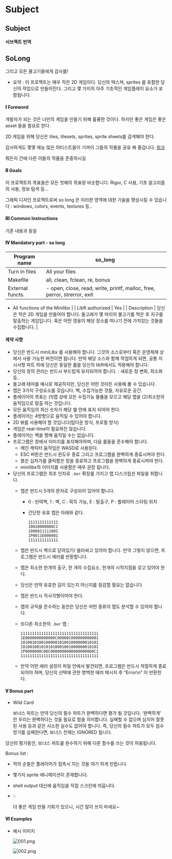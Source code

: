 # Subject

## Subject

#### 서브젝트 번역

## SoLong

그리고 모든 물고기들에게 감사를!

* 요약 : 이 프로젝트는 매우 작은 2D 게임이다. 당신의 텍스쳐, sprites 를 포함한 당신의 작업으로 만들어진다. 그리고 몇 가지의 아주 기초적인 게임플레이 요소가 포함됩니다.

#### 𝐈 Foreword

개발자가 되는 것은 너만의 게임을 만들기 위해 훌륭한 것이다. 하지만 좋은 게임은 좋은 asset 들을 필요로 한다.

2D 게임을 위해 당신은 tiles, tilesets, sprites, sprite sheets를 검색해야 한다.

감사하게도 몇몇 재능 많은 아티스트들이 기꺼이 그들의 작품을 공유 해 줄겁니다. [링크](https://itch.io/game-assets/free/tag-sprites)

뭐든지 간에 다른 이들의 작품을 존중하시길

#### 𝐈𝐈 Goals

이 프로젝트의 목표들은 모든 첫해의 목표랑 비슷합니다. Rigor, C 사용, 기초 알고리즘의 사용, 정보 탐색 등...

그래픽 디자인 프로젝트로써 so long 은 이러한 영역에 대한 기술을 향상시킬 수 있습니다 : windows, colors, events, textures 등..

#### 𝐈𝐈𝐈 Common Instructions

기존 내용과 동일

#### 𝐈𝐕 Mandatory part - so long

| Program name     | so\_long                                                                 |
| ---------------- | ------------------------------------------------------------------------ |
| Turn in files    | All your files                                                           |
| Makefile         | all, clean, fclean, re, bonus                                            |
| External functs. | - open, close, read, write, printf, malloc, free, perror, strerror, exit |

* All functions of the Minilibx | | Libft authorized | Yes | | Description | 당신은 작은 2D 게임을 만들어야 합니다. 돌고래가 몇 마리의 물고기를 먹은 후 지구를 탈출하는 게임입니다. 혹은 어떤 영웅이 해당 장소를 떠나기 전에 가치있는 것들을 수집합니다. |

#### 제약 사항

* 당신은 반드시 miniLibx 를 사용해야 합니다. 그것의 소스로부터 혹은 운영체제 상에서 사용 가능한 버전이면 됩니다. 만약 해당 소스와 함께 작업하게 되면, 공통 지시사항 파트 하에 당신은 동일한 룰을 당신의 libft에서도 적용해야 합니다.
* 당신의 창의 관리는 반드시 부드럽게 유지되어야 합니다. : 새로운 창 변화, 최소화 등..
* 돌고래 테마를 예시로 제공하지만, 당신은 어떤 것이든 사용해 볼 수 있습니다.
* 맵은 3가지 구성요소를 갖습니다. 벽, 수집가능한 것들, 자유로운 공간.
* 플레이어의 목표는 (1)맵 상에 모든 수집가능 물품을 모으고 해당 맵을 (2)최소한의 움직임으로 탈출 하는 것입니다.
* 모든 움직임의 최신 숫자가 해당 쉘 안에 표지 되어야 한다.
* 플레이어는 4방향으로 움직일 수 있어야 합니다.
* 2D 뷰를 사용해야 할 것입니다(탑다운 방식, 프로필 방식)
* 게임은 real-time이 필요하진 않습니다.
* 플레이어는 벽을 향해 움직일 수는 없습니다.
* 프로그램은 창에서 이미지를 표지해야하며, 다음 룰들을 준수해야 합니다.
  * 메인 캐릭터 움직임은 WASD로 사용된다.
  * ESC 버튼은 반드시 윈도우 종료 그리고 프로그램을 완벽하게 종료시켜야 한다.
  * 붉은 십자가를 클릭함은 창을 종료하고 프로그램을 완벽하게 종료시켜야 한다.
  * minilibx의 이미지를 사용함은 매우 권장 됩니다.
* 당신의 프로그램은 최초 인자로 `.ber` 확장를 가지고 맵 디스크립션 파일을 취합니다.
  * 맵은 반드시 5개의 문자로 구성되어 있어야 합니다.
    * 0 : 빈여백, 1 : 벽, C : 획득 가능, E : 탈출구, P : 플레이어 스타팅 위치
    *   간단한 유효 맵은 아래와 같다.

        ```
        1111111111111
        10010000000C1
        1000011111001
        1P0011E000001
        1111111111111
        ```
  * 맵은 반드시 벽으로 닫혀있기/ 둘러싸고 있어야 합니다. 만약 그렇지 않으면, 프로그램은 반드시 에러를 반환합니다.
  * 맵은 최소한 한개의 출구, 한 개의 수집요소, 한개의 시작지점을 갖고 있어야 한다.
  * 당신은 만약 유효한 길이 있는지 아닌지를 점검할 필요는 없습니다.
  * 맵은 반드시 직사각형이어야 한다.
  * 맵의 규칙을 준수하는 동안은 당신은 어떤 종류의 맵도 분석할 수 있어야 합니다.
  *   또다른 최소한의 `.ber` 맵 :

      ```
      1111111111111111111111111111111111
      1E0000000000000C00000C000000000001
      1010010100100000101001000000010101
      1010010010101010001001000000010101
      1P0000000C00C0000000000000000000C1
      1111111111111111111111111111111111
      ```
  * 만약 어떤 에러 설정이 파일 안에서 발견되면, 프로그램은 반드시 적절하게 종료되어야 하며, 당신의 선택에 관한 명백한 에러 메시지 후 “Error\n” 이 반환한다.

#### 𝐕 Bonus part

*   Wild Card

    보너스 파트는 만약 당신의 필수 파트가 완벽하다면 평가 될 것입니다. ‘완벽하게' 란 우리는 완벽하다는 것을 필요로 함을 의미합니다. 실패할 수 없으며 심지어 잘못된 사용 등과 같은 사소한 실수도 없어야 합니다. 즉, 당신의 필수 파트가 모두 점수 얻기를 실패한다면, 보너스 전체는 IGNORED 됩니다.

당신의 평가동안, 보너스 파트를 완수하기 위해 다른 함수를 쓰는 것이 허용됩니다.

Bonus list :

* 적의 순찰은 플레이어가 접촉시 지는 것을 야기 하게 만듭니다.
* 몇가지 sprite 애니메이션이 존재합니다.
* shell output 대신에 움직임을 직접 스크린에 띄웁니다.
*   💡

    더 좋은 게임 만들 기회가 있으니, 시간 많이 쓰지 마세요\~

#### 𝐕𝐈 Examples

*   예시 이미지

    ![001.png](../So\_Long/src/001.png)

    ![002.png](../So\_Long/src/002.png)
